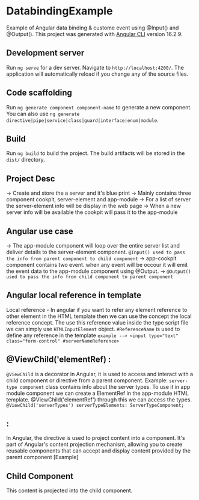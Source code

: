 # DatabindingExample

Example of Angular data binding & custome event using @Input() and @Output().
This project was generated with [Angular CLI](https://github.com/angular/angular-cli) version 16.2.9.  

## Development server

Run `ng serve` for a dev server. Navigate to `http://localhost:4200/`. The application will automatically reload if you change any of the source files.

## Code scaffolding

Run `ng generate component component-name` to generate a new component. You can also use `ng generate directive|pipe|service|class|guard|interface|enum|module`.

## Build

Run `ng build` to build the project. The build artifacts will be stored in the `dist/` directory.

## Project Desc
-> Create and store the a server and it's blue print
-> Mainly contains three component cookpit, server-element and app-module
-> For a list of server the server-element info will be display in the web page
-> When a new server info will be available the cookpit will pass it to the app-module

## Angular use case
-> The app-module component will loop over the entire server list and deliver details to the server-element component. `@Input() used to pass the info from parent component to child component`
-> app-cookpit component contains two event. when any event will be occour it will emit the event data to the app-module component using @Output.
->  `@Output() used to pass the info from child component to parent component`

## Angular local reference in template
Local reference - In angular if you want to refer any element reference to other element in the HTML template then we can use the concept the local reference concept. The use this reference value inside the type script file we can simply use `HTMLInputElement` object. 
`#ReferenceName` is used to define any reference in the template
`example --> <input type="text" class="form-control" #serverNameReference>`

## @ViewChild('elementRef) : 
`@ViewChild` is a decorator in Angular, it is used to access and interact with a child component or directive from a parent component. 
Example: `server-type component` class contains info about the server types. To use it in app module component we can create a ElementRef in the app-module HTML template. @ViewChild('elementRef') through this we can access the types. `@ViewChild('serverTypes') serverTypeElements: ServerTypeComponent;`

## <ng-content> :
In Angular, the <ng-content> directive is used to project content into a component. It's part of Angular's content projection mechanism, allowing you to create reusable components that can accept and display content provided by the parent component
[Example]
<!-- child.component.html -->
<div>
  <h2>Child Component</h2>
  <ng-content></ng-content>
</div>

<!-- parent.component.html -->
<app-child>
  <p>This content is projected into the child component.</p>
</app-child>
